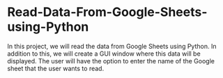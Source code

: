 # Read-Data-From-Google-Sheets-using-Python
In this project, we will read the data from Google Sheets using Python. In addition to this, we will create a GUI window where this data will be displayed.  The user will have the option to enter the name of the Google sheet that the user wants to read.
